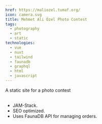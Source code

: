 ```yaml
---
href: https://maliozel.tumaf.org/
icon: camera.svg
title: Mehmet Ali Özel Photo Contest
tags:
  - photography
  - art
  - static
technologies:
  - vue
  - nuxt
  - tailwind
  - faunadb
  - graphql
  - html
  - javascript
---
```

A static site for a photo contest
<br></br>
- JAM-Stack.
- SEO optimized.
- Uses FaunaDB API for managing orders.
